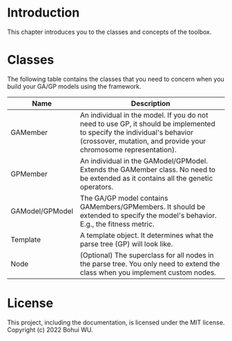 # Introduction
This chapter introduces you to the classes and concepts of the toolbox.

# Classes
The following table contains the classes that you need to concern when you build your GA/GP models using the framework.

| Name | Description |
| - | - |
| GAMember | An individual in the model. If you do not need to use GP, it should be implemented to specify the individual's behavior (crossover, mutation, and provide your chromosome representation). |
| GPMember | An individual in the GAModel/GPModel. Extends the GAMember class. No need to be extended as it contains all the genetic operators. |
| GAModel/GPModel | The GA/GP model contains GAMembers/GPMembers. It should be extended to specify the model's behavior. E.g., the fitness metric. |
| Template | A template object. It determines what the parse tree (GP) will look like. |
| Node | (Optional) The superclass for all nodes in the parse tree. You only need to extend the class when you implement custom nodes. |

# License
This project, including the documentation, is licensed under the MIT license. Copyright (c) 2022 Bohui WU.